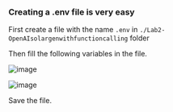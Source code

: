 ### Creating a .env file is very easy

First create a file with the name `.env` in `./Lab2-OpenAIsolargenwithfunctioncalling` folder

Then fill the following variables in the file.

![image](https://github.com/initmahesh/MLAI-community-labs/assets/72710483/7116dfa9-4767-43a5-adc7-4cc68c162461)

![image](https://github.com/initmahesh/MLAI-community-labs/assets/72710483/c3d69ae9-8dab-4b72-b409-daa1604a32a2)

Save the file.
